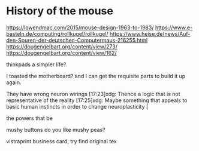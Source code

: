 # History of the mouse

https://lowendmac.com/2015/mouse-design-1963-to-1983/
https://www.e-basteln.de/computing/rollkugel/rollkugel/
https://www.heise.de/news/Auf-den-Spuren-der-deutschen-Computermaus-216255.html
https://dougengelbart.org/content/view/273/
https://dougengelbart.org/content/view/162/


thinkpads a simpler life?

I toasted the motherboard? and I can get the requisite parts to build it up again.

They have wrong neuron wirings 
[17:23]xdg: Thence a logic that is not representative of the reality
[17:25]xdg: Maybe something that appeals to basic human instincts in order to change neuroplasticity 
[

the powers that be

mushy buttons do you like mushy peas? 

vistraprint business card, try find original tex
